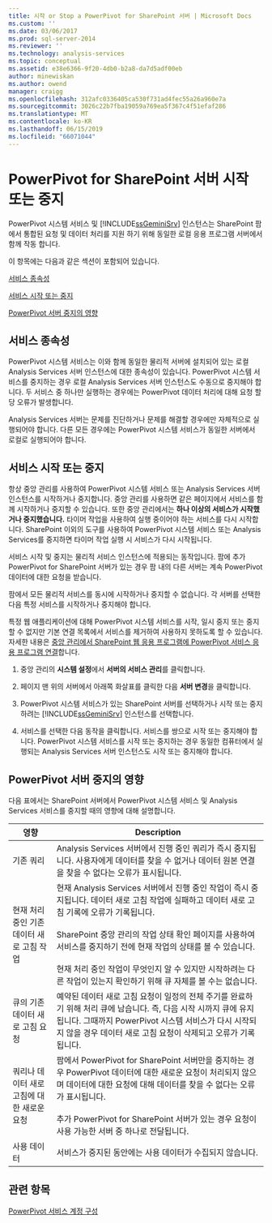 ```yaml
---
title: 시작 or Stop a PowerPivot for SharePoint 서버 | Microsoft Docs
ms.custom: ''
ms.date: 03/06/2017
ms.prod: sql-server-2014
ms.reviewer: ''
ms.technology: analysis-services
ms.topic: conceptual
ms.assetid: e38e6366-9f20-4db0-b2a8-da7d5adf00eb
author: minewiskan
ms.author: owend
manager: craigg
ms.openlocfilehash: 312afc0336405ca530f731ad4fec55a26a960e7a
ms.sourcegitcommit: 3026c22b7fba19059a769ea5f367c4f51efaf286
ms.translationtype: MT
ms.contentlocale: ko-KR
ms.lasthandoff: 06/15/2019
ms.locfileid: "66071044"
---
```

# <a name="start-or-stop-a-powerpivot-for-sharepoint-server"></a>PowerPivot for SharePoint 서버 시작 또는 중지
  PowerPivot 시스템 서비스 및 [!INCLUDE[ssGeminiSrv](../../includes/ssgeminisrv-md.md)] 인스턴스는 SharePoint 팜에서 통합된 요청 및 데이터 처리를 지원 하기 위해 동일한 로컬 응용 프로그램 서버에서 함께 작동 합니다.  
  
 이 항목에는 다음과 같은 섹션이 포함되어 있습니다.  
  
 [서비스 종속성](#dependencies)  
  
 [서비스 시작 또는 중지](#startstop)  
  
 [PowerPivot 서버 중지의 영향](#effects)  
  
##  <a name="dependencies"></a> 서비스 종속성  
 PowerPivot 시스템 서비스는 이와 함께 동일한 물리적 서버에 설치되어 있는 로컬 Analysis Services 서버 인스턴스에 대한 종속성이 있습니다. PowerPivot 시스템 서비스를 중지하는 경우 로컬 Analysis Services 서버 인스턴스도 수동으로 중지해야 합니다. 두 서비스 중 하나만 실행하는 경우에는 PowerPivot 데이터 처리에 대해 요청 할당 오류가 발생합니다.  
  
 Analysis Services 서버는 문제를 진단하거나 문제를 해결할 경우에만 자체적으로 실행되어야 합니다. 다른 모든 경우에는 PowerPivot 시스템 서비스가 동일한 서버에서 로컬로 실행되어야 합니다.  
  
##  <a name="startstop"></a> 서비스 시작 또는 중지  
 항상 중앙 관리를 사용하여 PowerPivot 시스템 서비스 또는 Analysis Services 서버 인스턴스를 시작하거나 중지합니다. 중앙 관리를 사용하면 같은 페이지에서 서비스를 함께 시작하거나 중지할 수 있습니다. 또한 중앙 관리에서는 **하나 이상의 서비스가 시작했거나 중지했습니다.** 타이머 작업을 사용하여 실행 중이어야 하는 서비스를 다시 시작합니다. SharePoint 이외의 도구를 사용하여 PowerPivot 시스템 서비스 또는 Analysis Services를 중지하면 타이머 작업 실행 시 서비스가 다시 시작됩니다.  
  
 서비스 시작 및 중지는 물리적 서비스 인스턴스에 적용되는 동작입니다. 팜에 추가 PowerPivot for SharePoint 서버가 있는 경우 팜 내의 다른 서버는 계속 PowerPivot 데이터에 대한 요청을 받습니다.  
  
 팜에서 모든 물리적 서비스를 동시에 시작하거나 중지할 수 없습니다. 각 서버를 선택한 다음 특정 서비스를 시작하거나 중지해야 합니다.  
  
 특정 웹 애플리케이션에 대해 PowerPivot 시스템 서비스를 시작, 일시 중지 또는 중지할 수 없지만 기본 연결 목록에서 서비스를 제거하여 사용하지 못하도록 할 수 있습니다. 자세한 내용은 [중앙 관리에서 SharePoint 웹 응용 프로그램에 PowerPivot 서비스 응용 프로그램 연결](connect-power-pivot-service-app-to-sharepoint-web-app-in-ca.md)합니다.  
  
1.  중앙 관리의 **시스템 설정**에서 **서버의 서비스 관리**를 클릭합니다.  
  
2.  페이지 맨 위의 서버에서 아래쪽 화살표를 클릭한 다음 **서버 변경**을 클릭합니다.  
  
3.  PowerPivot 시스템 서비스가 있는 SharePoint 서버를 선택하거나 시작 또는 중지하려는 [!INCLUDE[ssGeminiSrv](../../includes/ssgeminisrv-md.md)] 인스턴스를 선택합니다.  
  
4.  서비스를 선택한 다음 동작을 클릭합니다. 서비스를 쌍으로 시작 또는 중지해야 합니다. PowerPivot 시스템 서비스를 시작 또는 중지하는 경우 동일한 컴퓨터에서 실행되는 Analysis Services 서버 인스턴스도 시작 또는 중지해야 합니다.  
  
##  <a name="effects"></a> PowerPivot 서버 중지의 영향  
 다음 표에서는 SharePoint 서버에서 PowerPivot 시스템 서비스 및 Analysis Services 서비스를 중지할 때의 영향에 대해 설명합니다.  
  
|영향|Description|  
|---------------|-----------------|  
|기존 쿼리|Analysis Services 서버에서 진행 중인 쿼리가 즉시 중지됩니다. 사용자에게 데이터를 찾을 수 없거나 데이터 원본 연결을 찾을 수 없다는 오류가 표시됩니다.|  
|현재 처리 중인 기존 데이터 새로 고침 작업|현재 Analysis Services 서버에서 진행 중인 작업이 즉시 중지됩니다. 데이터 새로 고침 작업에 실패하고 데이터 새로 고침 기록에 오류가 기록됩니다.<br /><br /> SharePoint 중앙 관리의 작업 상태 확인 페이지를 사용하여 서비스를 중지하기 전에 현재 작업의 상태를 볼 수 있습니다.<br /><br /> 현재 처리 중인 작업이 무엇인지 알 수 있지만 시작하려는 다른 작업이 있는지 확인하기 위해 큐 자체를 볼 수는 없습니다.|  
|큐의 기존 데이터 새로 고침 요청|예약된 데이터 새로 고침 요청이 일정의 전체 주기를 완료하기 위해 처리 큐에 남습니다. 즉, 다음 시작 시까지 큐에 유지됩니다. 그때까지 PowerPivot 시스템 서비스가 다시 시작되지 않을 경우 데이터 새로 고침 요청이 삭제되고 오류가 기록됩니다.|  
|쿼리나 데이터 새로 고침에 대한 새로운 요청|팜에서 PowerPivot for SharePoint 서버만을 중지하는 경우 PowerPivot 데이터에 대한 새로운 요청이 처리되지 않으며 데이터에 대한 요청에 대해 데이터를 찾을 수 없다는 오류가 표시됩니다.<br /><br /> 추가 PowerPivot for SharePoint 서버가 있는 경우 요청이 사용 가능한 서버 중 하나로 전달됩니다.|  
|사용 데이터|서비스가 중지된 동안에는 사용 데이터가 수집되지 않습니다.|  
  
## <a name="see-also"></a>관련 항목  
 [PowerPivot 서비스 계정 구성](configure-power-pivot-service-accounts.md)  
  
  
